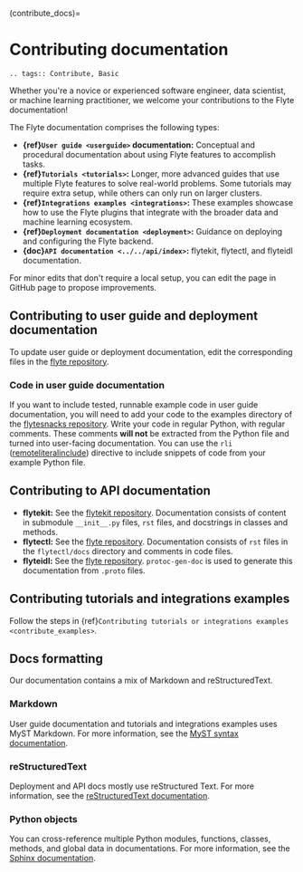(contribute_docs)=

# Contributing documentation

```{eval-rst}
.. tags:: Contribute, Basic
```

Whether you're a novice or experienced software engineer, data scientist, or machine learning
practitioner, we welcome your contributions to the Flyte documentation!

The Flyte documentation comprises the following types:

* **{ref}`User guide <userguide>` documentation:** Conceptual and procedural documentation about using Flyte features to accomplish tasks.
* **{ref}`Tutorials <tutorials>`:** Longer, more advanced guides that use multiple Flyte features to solve real-world problems. Some tutorials may require extra setup, while others can only run on larger clusters.
* **{ref}`Integrations examples <integrations>`:** These examples showcase how to use the Flyte plugins that integrate with the broader data and machine learning ecosystem.
* **{ref}`Deployment documentation <deployment>`:** Guidance on deploying and configuring the Flyte backend.
* **{doc}`API documentation <../../api/index>`:** flytekit, flytectl, and flyteidl documentation.

For minor edits that don't require a local setup, you can edit the page in GitHub page to propose improvements.

## Contributing to user guide and deployment documentation

To update user guide or deployment documentation, edit the corresponding files in the [flyte repository](https://github.com/flyteorg/flyte/tree/master/docs/user_guide).

### Code in user guide documentation

If you want to include tested, runnable example code in user guide documentation, you will need to add your code to the examples directory of the [flytesnacks repository](https://github.com/flyteorg/flytesnacks). Write your code in regular Python, with regular comments. These comments **will not** be extracted from the Python file and turned into user-facing documentation. You can use the `rli` ([remoteliteralinclude](https://github.com/wpilibsuite/sphinxext-remoteliteralinclude/blob/main/README.md)) directive to include snippets of code from your example Python file.

## Contributing to API documentation

* **flytekit:** See the [flytekit repository](https://github.com/flyteorg/flytekit). Documentation consists of content in submodule `__init__.py` files, `rst` files, and docstrings in classes and methods.
* **flytectl:** See the [flyte repository](https://github.com/flyteorg/flyte/tree/master/flytectl). Documentation consists of `rst` files in the `flytectl/docs` directory and comments in code files.
* **flyteidl:** See the [flyte repository](https://github.com/flyteorg/flyte/tree/master/flyteidl). `protoc-gen-doc` is used to generate this documentation from `.proto` files.

## Contributing tutorials and integrations examples

Follow the steps in {ref}`Contributing tutorials or integrations examples <contribute_examples>`.

## Docs formatting

Our documentation contains a mix of Markdown and reStructuredText.

### Markdown

User guide documentation and tutorials and integrations examples uses MyST Markdown. For more information, see the [MyST syntax documentation](https://mystmd.org/guide/syntax-overview). 

### reStructuredText

Deployment and API docs mostly use reStructured Text. For more information, see the [reStructuredText documentation](https://www.sphinx-doc.org/en/master/usage/restructuredtext/basics.html).

### Python objects

You can cross-reference multiple Python modules, functions, classes, methods, and global data in documentations. For more information, see the [Sphinx documentation](https://www.sphinx-doc.org/en/master/usage/restructuredtext/domains.html#cross-referencing-python-objects).

